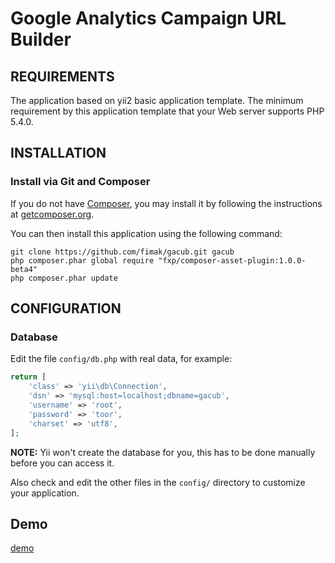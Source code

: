 Google Analytics Campaign URL Builder
=====================================


REQUIREMENTS
------------

The application based on yii2 basic application template.
The minimum requirement by this application template that your Web server supports PHP 5.4.0.


INSTALLATION
------------

### Install via Git and Composer

If you do not have [Composer](http://getcomposer.org/), you may install it by following the instructions
at [getcomposer.org](http://getcomposer.org/doc/00-intro.md#installation-nix).

You can then install this application using the following command:

~~~
git clone https://github.com/fimak/gacub.git gacub
php composer.phar global require "fxp/composer-asset-plugin:1.0.0-beta4"
php composer.phar update
~~~


CONFIGURATION
-------------

### Database

Edit the file `config/db.php` with real data, for example:

```php
return [
    'class' => 'yii\db\Connection',
    'dsn' => 'mysql:host=localhost;dbname=gacub',
    'username' => 'root',
    'password' => 'toor',
    'charset' => 'utf8',
];
```

**NOTE:** Yii won't create the database for you, this has to be done manually before you can access it.

Also check and edit the other files in the `config/` directory to customize your application.


Demo
----

[demo](http:\\92.255.176.129\gacub)